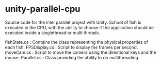 # unity-parallel-cpu

Source code for the Intel parallel project with Unity.
School of fish is executed in the CPU, with the ability to choose if the application should be executed inside a singlethread or multi threads. 

fishState.cs : Contains the class representing the physical properties of each fish.
FPSDisplay.cs : Script to display the frames per second.
moveCam.cs :  Script to move the camera using the directional keys and the mouse.
Parallel.cs : Class providing the ability to do multithreading.
